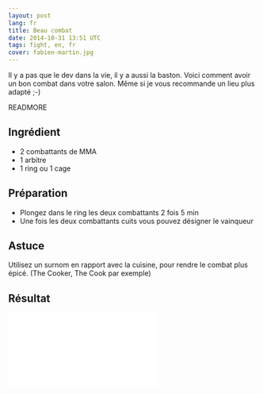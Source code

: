 ```yaml
---
layout: post
lang: fr
title: Beau combat
date: 2014-10-31 13:51 UTC
tags: fight, en, fr
cover: fabien-martin.jpg
---
```


Il y a pas que le dev dans la vie, il y a aussi la baston. 
Voici comment avoir un bon combat dans votre salon.
Même si je vous recommande un lieu plus adapté ;-)

READMORE

## Ingrédient

* 2 combattants de MMA
* 1 arbitre
* 1 ring ou 1 cage

## Préparation

* Plongez dans le ring les deux combattants 2 fois 5 min
* Une fois les deux combattants cuits vous pouvez désigner le vainqueur

## Astuce

Utilisez un surnom en rapport avec la cuisine, pour rendre le combat plus épicé. (The Cooker, The Cook par exemple)

## Résultat

<iframe src="//www.youtube.com/embed/juKRrCvrcpM" frameborder="0" allowfullscreen></iframe>